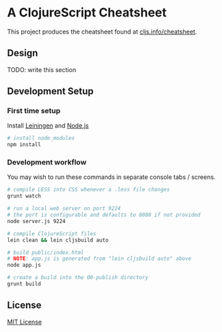 # A ClojureScript Cheatsheet

This project produces the cheatsheet found at [cljs.info/cheatsheet].

## Design

TODO: write this section

## Development Setup

### First time setup

Install [Leiningen] and [Node.js]

```sh
# install node_modules
npm install
```

### Development workflow

You may wish to run these commands in separate console tabs / screens.

```sh
# compile LESS into CSS whenever a .less file changes
grunt watch

# run a local web server on port 9224
# the port is configurable and defaults to 8888 if not provided
node server.js 9224

# compile ClojureScript files
lein clean && lein cljsbuild auto

# build public/index.html
# NOTE: app.js is generated from "lein cljsbuild auto" above
node app.js

# create a build into the 00-publish directory
grunt build
```

## License

[MIT License]

[cljs.info/cheatsheet]:http://cljs.info/cheatsheet
[Leiningen]:http://leiningen.org
[Node.js]:http://nodejs.org
[MIT License]:https://github.com/oakmac/cljs-cheatsheet/blob/master/LICENSE.md
